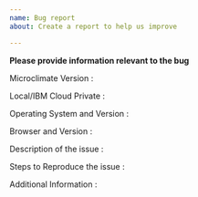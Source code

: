 ```yaml
---
name: Bug report
about: Create a report to help us improve

---
```


**Please provide information relevant to the bug**

Microclimate Version : 

Local/IBM Cloud Private : 

Operating System and Version : 

Browser and Version :

Description of the issue :

Steps to Reproduce the issue :

Additional Information :  
